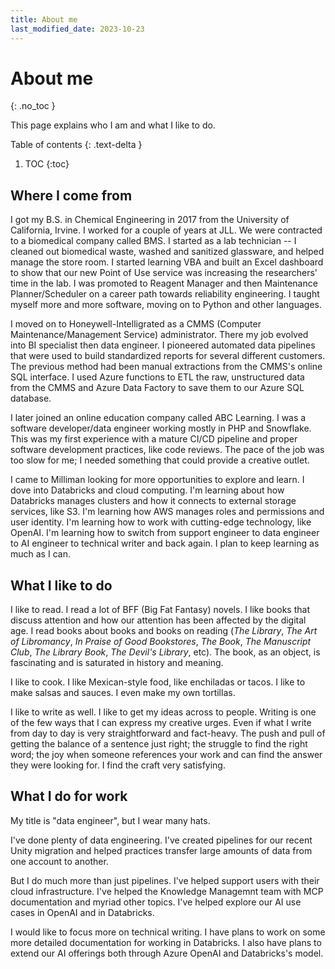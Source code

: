 ```yaml
---
title: About me
last_modified_date: 2023-10-23
---
```


# About me
{: .no_toc }

This page explains who I am and what I like to do.

Table of contents
{: .text-delta }

1. TOC
{:toc}

## Where I come from

I got my B.S. in Chemical Engineering in 2017 from the University of California, Irvine. I worked for a couple of years
at JLL. We were contracted to a biomedical company called BMS. I started as a lab technician -- I cleaned out biomedical
waste, washed and sanitized glassware, and helped manage the store room. I started learning VBA and built an Excel
dashboard to show that our new Point of Use service was increasing the researchers' time in the lab. I was promoted to
Reagent Manager and then Maintenance Planner/Scheduler on a career path towards reliability engineering. I taught myself
more and more software, moving on to Python and other languages.

I moved on to Honeywell-Intelligrated as a CMMS (Computer Maintenance/Management Service) administrator. There my job
evolved into BI specialist then data engineer. I pioneered automated data pipelines that were used to build standardized
reports for several different customers. The previous method had been manual extractions from the CMMS's online SQL
interface. I used Azure functions to ETL the raw, unstructured data from the CMMS and Azure Data Factory to save them to
our Azure SQL database.

I later joined an online education company called ABC Learning. I was a software developer/data engineer working mostly
in PHP and Snowflake. This was my first experience with a mature CI/CD pipeline and proper software development practices,
like code reviews. The pace of the job was too slow for me; I needed something that could provide a creative outlet.

I came to Milliman looking for more opportunities to explore and learn. I dove into Databricks and cloud computing. I'm
learning about how Databricks manages clusters and how it connects to external storage services, like S3. I'm learning
how AWS manages roles and permissions and user identity. I'm learning how to work with cutting-edge technology, like OpenAI.
I'm learning how to switch from support engineer to data engineer to AI engineer to technical writer and back again. I
plan to keep learning as much as I can.

## What I like to do

I like to read. I read a lot of BFF (Big Fat Fantasy) novels. I like books that discuss attention and how our attention
has been affected by the digital age. I read books about books and books on reading (*The Library*, *The Art of Libromancy*,
*In Praise of Good Bookstores*, *The Book*, *The Manuscript Club*, *The Library Book*, *The Devil's Library*, etc). The
book, as an object, is fascinating and is saturated in history and meaning.

I like to cook. I like Mexican-style food, like enchiladas or tacos. I like to make salsas and sauces. I even make my own
tortillas.

I like to write as well. I like to get my ideas across to people. Writing is one of the few ways that I can express my
creative urges. Even if what I write from day to day is very straightforward and fact-heavy. The push and pull of getting
the balance of a sentence just right; the struggle to find the
right word; the joy when someone references your work and can find the answer they were looking for. I find the craft very
satisfying.

## What I do for work

My title is "data engineer", but I wear many hats.

I've done plenty of data engineering. I've created pipelines for our recent Unity migration and helped practices transfer
large amounts of data from one account to another.

But I do much more than just pipelines. I've helped support users with their cloud infrastructure. I've helped the
Knowledge Managemnt team with MCP documentation and myriad other topics. I've helped explore our AI use cases in OpenAI
and in Databricks.

I would like to focus more on technical writing. I have plans to work on some more detailed documentation for working in
Databricks. I also have plans to extend our AI offerings both through Azure OpenAI and Databricks's model.
